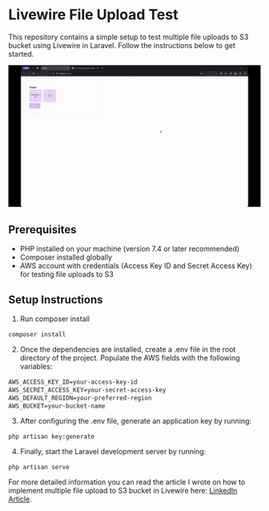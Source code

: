 # Livewire File Upload Test

This repository contains a simple setup to test multiple file uploads to S3 bucket using Livewire in Laravel. Follow the instructions below to get started.

![Multiple File Upload GIF](https://raw.githubusercontent.com/Edmonbelchev/livewire-multiple-file-upload/main/multiple_file_uploads.gif)

## Prerequisites

- PHP installed on your machine (version 7.4 or later recommended)
- Composer installed globally
- AWS account with credentials (Access Key ID and Secret Access Key) for testing file uploads to S3

## Setup Instructions

1. Run composer install
   
```
composer install
```

2. Once the dependencies are installed, create a .env file in the root directory of the project. Populate the AWS fields with the following variables:

```
AWS_ACCESS_KEY_ID=your-access-key-id
AWS_SECRET_ACCESS_KEY=your-secret-access-key
AWS_DEFAULT_REGION=your-preferred-region
AWS_BUCKET=your-bucket-name
```

3. After configuring the .env file, generate an application key by running:

```
php artisan key:generate
```

4. Finally, start the Laravel development server by running:

```
php artisan serve
```

For more detailed information you can read the article I wrote on how to implement multiple file upload to S3 bucket in Livewire here: [LinkedIn Article](https://www.linkedin.com/pulse/implementing-multiple-file-upload-s3-bucket-edmon-belchev-4oagf/).
